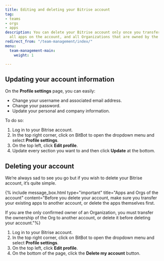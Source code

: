 ```yaml
---
title: Editing and deleting your Bitrise account
tag:
- teams
- orgs
- apps
description: You can delete your Bitrise account only once you transferred or deleted
  all apps on the account, and all Organizations that are owned by the account.
redirect_from: "/team-management/index/"
menu:
  team-management-main:
    weight: 1

---
```

## Updating your account information

On the **Profile settings** page, you can easily:

* Change your username and associated email address.
* Change your password.
* Update your personal and company information. 

To do so:

1. Log in to your Bitrise account.
2. In the top right corner, click on BitBot to open the dropdown menu and select **Profile settings**.
3. On the top left, click **Edit profile**.
4. Update every section you want to and then click **Update** at the bottom. 

## Deleting your account

We’re always sad to see you go but if you wish to delete your Bitrise account, it’s quite simple.

{% include message_box.html type="important" title="Apps and Orgs of the account" content="Before you delete your account, make sure you transfer your existing apps to another account, or delete the apps themselves first.

If you are the only confirmed owner of an Organization, you must transfer the ownership of the Org to another account, or delete it before deleting your account."%}

1. Log in to your Bitrise account.
2. In the top right corner, click on BitBot to open the dropdown menu and select **Profile settings**.
3. On the top left, click **Edit profile**.
4. On the bottom of the page, click the **Delete my account** button.
